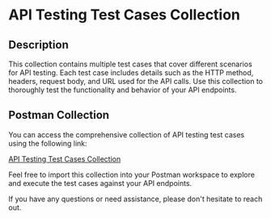 # API Testing Test Cases Collection

## Description

This collection contains multiple test cases that cover different scenarios for API testing. Each test case includes details such as the HTTP method, headers, request body, and URL used for the API calls. Use this collection to thoroughly test the functionality and behavior of your API endpoints.

## Postman Collection

You can access the comprehensive collection of API testing test cases using the following link:

[API Testing Test Cases Collection](https://documenter.getpostman.com/view/26518024/2s9Y5QzkM9)

Feel free to import this collection into your Postman workspace to explore and execute the test cases against your API endpoints.

If you have any questions or need assistance, please don't hesitate to reach out.
